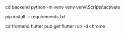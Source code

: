 cd backend
python -m venv venv
venv\Scripts\activate 

pip install -r requirements.txt



cd frontend 
flutter pub get
flutter run -d chrome